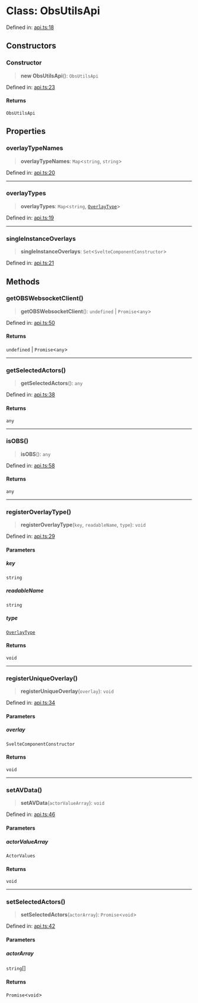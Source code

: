 # Class: ObsUtilsApi

Defined in: [api.ts:18](https://github.com/FaeyUmbrea/obs-utils/blob/272e0524ac02e1ec907346a77ca68ca2628c6bfd/src/utils/api.ts#L18)

## Constructors

### Constructor

> **new ObsUtilsApi**(): `ObsUtilsApi`

Defined in: [api.ts:23](https://github.com/FaeyUmbrea/obs-utils/blob/272e0524ac02e1ec907346a77ca68ca2628c6bfd/src/utils/api.ts#L23)

#### Returns

`ObsUtilsApi`

## Properties

### overlayTypeNames

> **overlayTypeNames**: `Map`\<`string`, `string`\>

Defined in: [api.ts:20](https://github.com/FaeyUmbrea/obs-utils/blob/272e0524ac02e1ec907346a77ca68ca2628c6bfd/src/utils/api.ts#L20)

***

### overlayTypes

> **overlayTypes**: `Map`\<`string`, [`OverlayType`](OverlayType.md)\>

Defined in: [api.ts:19](https://github.com/FaeyUmbrea/obs-utils/blob/272e0524ac02e1ec907346a77ca68ca2628c6bfd/src/utils/api.ts#L19)

***

### singleInstanceOverlays

> **singleInstanceOverlays**: `Set`\<`SvelteComponentConstructor`\>

Defined in: [api.ts:21](https://github.com/FaeyUmbrea/obs-utils/blob/272e0524ac02e1ec907346a77ca68ca2628c6bfd/src/utils/api.ts#L21)

## Methods

### getOBSWebsocketClient()

> **getOBSWebsocketClient**(): `undefined` \| `Promise`\<`any`\>

Defined in: [api.ts:50](https://github.com/FaeyUmbrea/obs-utils/blob/272e0524ac02e1ec907346a77ca68ca2628c6bfd/src/utils/api.ts#L50)

#### Returns

`undefined` \| `Promise`\<`any`\>

***

### getSelectedActors()

> **getSelectedActors**(): `any`

Defined in: [api.ts:38](https://github.com/FaeyUmbrea/obs-utils/blob/272e0524ac02e1ec907346a77ca68ca2628c6bfd/src/utils/api.ts#L38)

#### Returns

`any`

***

### isOBS()

> **isOBS**(): `any`

Defined in: [api.ts:58](https://github.com/FaeyUmbrea/obs-utils/blob/272e0524ac02e1ec907346a77ca68ca2628c6bfd/src/utils/api.ts#L58)

#### Returns

`any`

***

### registerOverlayType()

> **registerOverlayType**(`key`, `readableName`, `type`): `void`

Defined in: [api.ts:29](https://github.com/FaeyUmbrea/obs-utils/blob/272e0524ac02e1ec907346a77ca68ca2628c6bfd/src/utils/api.ts#L29)

#### Parameters

##### key

`string`

##### readableName

`string`

##### type

[`OverlayType`](OverlayType.md)

#### Returns

`void`

***

### registerUniqueOverlay()

> **registerUniqueOverlay**(`overlay`): `void`

Defined in: [api.ts:34](https://github.com/FaeyUmbrea/obs-utils/blob/272e0524ac02e1ec907346a77ca68ca2628c6bfd/src/utils/api.ts#L34)

#### Parameters

##### overlay

`SvelteComponentConstructor`

#### Returns

`void`

***

### setAVData()

> **setAVData**(`actorValueArray`): `void`

Defined in: [api.ts:46](https://github.com/FaeyUmbrea/obs-utils/blob/272e0524ac02e1ec907346a77ca68ca2628c6bfd/src/utils/api.ts#L46)

#### Parameters

##### actorValueArray

`ActorValues`

#### Returns

`void`

***

### setSelectedActors()

> **setSelectedActors**(`actorArray`): `Promise`\<`void`\>

Defined in: [api.ts:42](https://github.com/FaeyUmbrea/obs-utils/blob/272e0524ac02e1ec907346a77ca68ca2628c6bfd/src/utils/api.ts#L42)

#### Parameters

##### actorArray

`string`[]

#### Returns

`Promise`\<`void`\>
